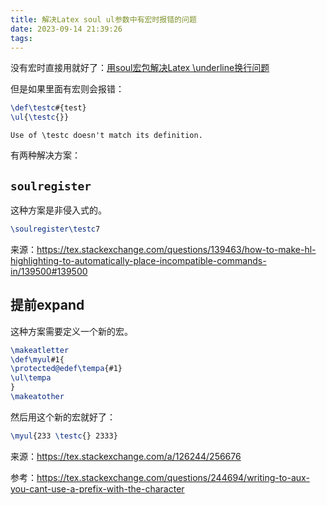 ```yaml
---
title: 解决Latex soul ul参数中有宏时报错的问题
date: 2023-09-14 21:39:26
tags:
---
```


没有宏时直接用就好了：[用soul宏包解决Latex \underline换行问题](https://blog.csdn.net/weixin_44465434/article/details/126912203)

但是如果里面有宏则会报错：

```tex
\def\testc#{test}
\ul{\testc{}}
```

```text
Use of \testc doesn't match its definition.
```

有两种解决方案：

## `soulregister`

这种方案是非侵入式的。

```tex
\soulregister\testc7
```

来源：<https://tex.stackexchange.com/questions/139463/how-to-make-hl-highlighting-to-automatically-place-incompatible-commands-in/139500#139500>

## 提前expand

这种方案需要定义一个新的宏。

```tex
\makeatletter
\def\myul#1{
\protected@edef\tempa{#1}
\ul\tempa
}
\makeatother
```

然后用这个新的宏就好了：

```tex
\myul{233 \testc{} 2333}
```

来源：<https://tex.stackexchange.com/a/126244/256676>

参考：<https://tex.stackexchange.com/questions/244694/writing-to-aux-you-cant-use-a-prefix-with-the-character>
